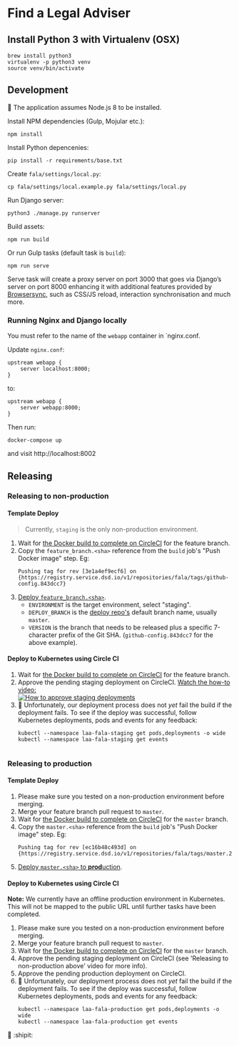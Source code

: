 # Find a Legal Adviser

## Install Python 3 with Virtualenv (OSX)

```
brew install python3
virtualenv -p python3 venv
source venv/bin/activate
```

## Development

:memo: The application assumes Node.js 8 to be installed.

Install NPM dependencies (Gulp, Mojular etc.):

```
npm install
```

Install Python depencenies:

```
pip install -r requirements/base.txt
```

Create `fala/settings/local.py`:
```
cp fala/settings/local.example.py fala/settings/local.py
```

Run Django server:

```
python3 ./manage.py runserver
```

Build assets:
```
npm run build
```

Or run Gulp tasks (default task is `build`):

```
npm run serve
```

Serve task will create a proxy server on port 3000 that goes via Django’s server on port 8000 enhancing it with
additional features provided by [Browsersync](http://www.browsersync.io/), such as CSS/JS reload, interaction
synchronisation and much more.

### Running Nginx and Django locally
You must refer to the name of the `webapp` container in `nginx.conf.

Update `nginx.conf`:

```
upstream webapp {
    server localhost:8000;
}
```
to:
```
upstream webapp {
    server webapp:8000;
}
```

Then run:

```
docker-compose up
```

and visit http://localhost:8002

## Releasing

### Releasing to non-production

#### Template Deploy

> Currently, `staging` is the only non-production environment.

1. Wait for [the Docker build to complete on CircleCI](https://circleci.com/gh/ministryofjustice/fala) for the feature branch.
1. Copy the `feature_branch.<sha>` reference from the `build` job's "Push Docker image" step. Eg:
    ```
    Pushing tag for rev [3e1a4ef9ecf6] on {https://registry.service.dsd.io/v1/repositories/fala/tags/github-config.843dcc7}
    ```
1. [Deploy `feature_branch.<sha>`](https://ci.service.dsd.io/job/DEPLOY-fala/build?delay=0sec).
    * `ENVIRONMENT` is the target environment, select "staging".
    * `DEPLOY_BRANCH` is the [deploy repo's](https://github.com/ministryofjustice/fala-deploy) default branch name, usually `master`.
    * `VERSION` is the branch that needs to be released plus a specific 7-character prefix of the Git SHA. (`github-config.843dcc7` for the above example).

#### Deploy to Kubernetes using Circle CI

1. Wait for [the Docker build to complete on CircleCI](https://circleci.com/gh/ministryofjustice/fala) for the feature branch.
1. Approve the pending staging deployment on CircleCI.
    [Watch the how-to video:](https://www.youtube.com/watch?v=9JovuQK-XnA)<br/>
    [![How to approve staging deployments](https://img.youtube.com/vi/9JovuQK-XnA/1.jpg)](https://www.youtube.com/watch?v=9JovuQK-XnA)
1. :rotating_light: Unfortunately, our deployment process does not _yet_ fail the build if the deployment fails.
    To see if the deploy was successful, follow Kubernetes deployments, pods and events for any feedback:
    ```
    kubectl --namespace laa-fala-staging get pods,deployments -o wide
    kubectl --namespace laa-fala-staging get events


### Releasing to production

#### Template Deploy

1. Please make sure you tested on a non-production environment before merging.
1. Merge your feature branch pull request to `master`.
1. Wait for [the Docker build to complete on CircleCI](https://circleci.com/gh/ministryofjustice/fala/tree/master) for the `master` branch.
1. Copy the `master.<sha>` reference from the `build` job's "Push Docker image" step. Eg:
    ```
    Pushing tag for rev [ec16b48c493d] on {https://registry.service.dsd.io/v1/repositories/fala/tags/master.2d889b5}
    ```
1. [Deploy `master.<sha>` to **prod**uction](https://ci.service.dsd.io/job/DEPLOY-fala/build?delay=0sec).

#### Deploy to Kubernetes using Circle CI

**Note:** We currently have an offline production environment in Kubernetes. This will not be mapped to the public URL until further tasks have been completed.

1. Please make sure you tested on a non-production environment before merging.
1. Merge your feature branch pull request to `master`.
1. Wait for [the Docker build to complete on CircleCI](https://circleci.com/gh/ministryofjustice/fala/tree/master) for the `master` branch.
1. Approve the pending staging deployment on CircleCI (see 'Releasing to non-production above' video for more info).
1. Approve the pending production deployment on CircleCI.
1. :rotating_light: Unfortunately, our deployment process does not _yet_ fail the build if the deployment fails.
    To see if the deploy was successful, follow Kubernetes deployments, pods and events for any feedback:
    ```
    kubectl --namespace laa-fala-production get pods,deployments -o wide
    kubectl --namespace laa-fala-production get events
    ```

:tada: :shipit:
